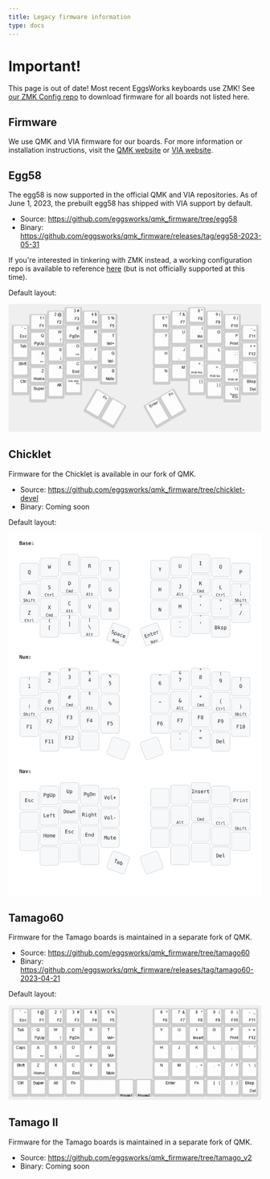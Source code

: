 ```yaml
---
title: Legacy firmware information
type: docs
---
```


# Important!

This page is out of date! Most recent EggsWorks keyboards use ZMK! See [our ZMK Config repo](https://github.com/eggsworks/zmk-config) to download firmware for all boards not listed here.

## Firmware

We use QMK and VIA firmware for our boards. For more information or installation instructions, visit the [QMK website](https://docs.qmk.fm/) or [VIA website](https://www.caniusevia.com/).
 
## Egg58

The egg58 is now supported in the official QMK and VIA repositories. As of June 1, 2023, the prebuilt egg58 has shipped with VIA support by default.

- Source: https://github.com/eggsworks/qmk_firmware/tree/egg58
- Binary: https://github.com/eggsworks/qmk_firmware/releases/tag/egg58-2023-05-31

If you're interested in tinkering with ZMK instead, a working configuration repo is available to reference [here](https://github.com/eggsworks/zmk-config/tree/master/config/boards/shields/egg58bt) (but is not officially supported at this time).

Default layout:

![](egg58-layout.png)

## Chicklet

Firmware for the Chicklet is available in our fork of QMK.

- Source: https://github.com/eggsworks/qmk_firmware/tree/chicklet-devel
- Binary: Coming soon

Default layout:

![](chicklet-layout.png)

## Tamago60

Firmware for the Tamago boards is maintained in a separate fork of QMK.

- Source: https://github.com/eggsworks/qmk_firmware/tree/tamago60
- Binary: https://github.com/eggsworks/qmk_firmware/releases/tag/tamago60-2023-04-21

Default layout:

![](tamago60-layout.png)

## Tamago II

Firmware for the Tamago boards is maintained in a separate fork of QMK.

- Source: https://github.com/eggsworks/qmk_firmware/tree/tamago_v2
- Binary: Coming soon


